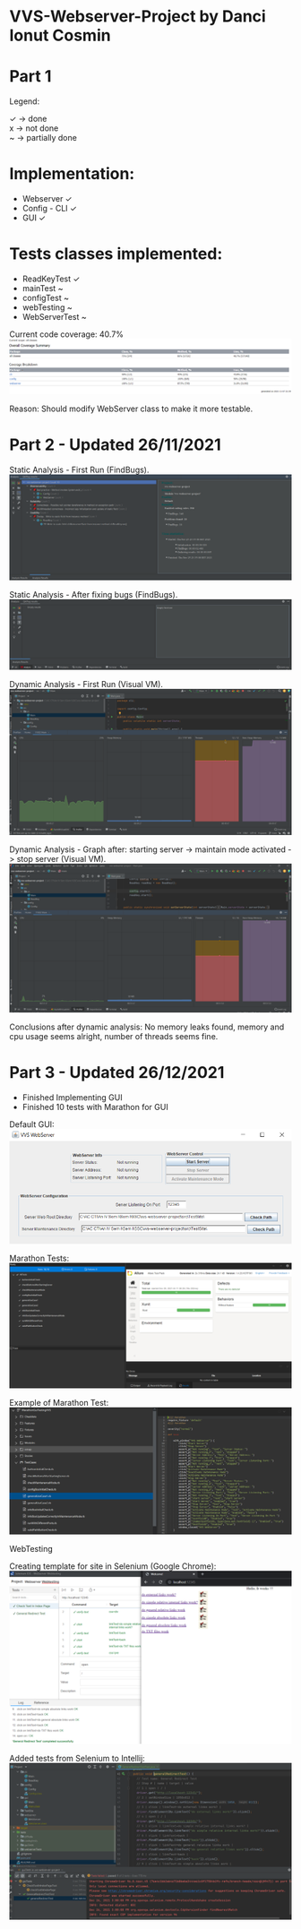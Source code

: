 # VVS-Webserver-Project by Danci Ionut Cosmin

# Part 1
Legend:

✓ -> done  
x -> not done  
~ -> partially done

# Implementation:
- Webserver ✓
- Config - CLI ✓
- GUI ✓

# Tests classes implemented:
- ReadKeyTest ✓
- mainTest ~
- configTest ~
- webTesting ~
- WebServerTest ~

Current code coverage: 40.7%
![Code_Coverage_Image](resources/images/current_code_coverage.PNG)

Reason: Should modify WebServer class to make it more testable.

# Part 2 - Updated 26/11/2021

Static Analysis - First Run (FindBugs).
![findbugs_1](resources/images/findbugs_1.PNG)

Static Analysis - After fixing bugs (FindBugs).
![findbugs_2](resources/images/findbugs_2.PNG)

Dynamic Analysis - First Run (Visual VM).
![visual_vm_1](resources/images/visual_vm_1.PNG)

Dynamic Analysis - Graph after: starting server -> maintain mode activated -> stop server (Visual VM).
![visual_vm_2](resources/images/visual_vm_2.PNG)

Conclusions after dynamic analysis: No memory leaks found, memory and cpu usage seems alright, number of threads seems fine.

# Part 3 - Updated 26/12/2021

 - Finished Implementing GUI
 - Finished 10 tests with Marathon for GUI

Default GUI:
![default_gui](resources/images/defaultGui.PNG)

Marathon Tests:
![marathonGuiTesting](resources/images/marathonGuiTesting.PNG)

Example of Marathon Test:
![marathonGuiTestExample](resources/images/guiTestExample.PNG)

WebTesting

Creating template for site in Selenium (Google Chrome):
![seleniumWebTestingForBasicSite](resources/images/seleniumWebTestingForBasicSite.PNG)

Added tests from Selenium to Intellij:
![exportedTestsFromSeleniumToIntellij](resources/images/exportedTestsFromSeleniumToIntellij.PNG)
